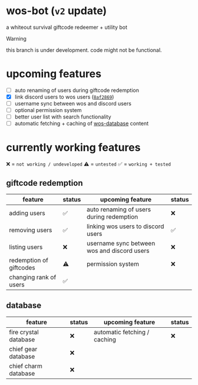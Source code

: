 # wos-bot (`v2` update)

a whiteout survival giftcode redeemer + utility bot

> [!WARNING]
> this branch is under development. code might not be functional.

# upcoming features

- [ ] auto renaming of users during giftcode redemption
- [x] link discord users to wos users ([`8af2869`](https://github.com/zenpaiang/wos-bot/commit/8af2869a326c9c962ca7f32ec42e5fabaac6ed82))
- [ ] username sync between wos and discord users
- [ ] optional permission system
- [ ] better user list with search functionality
- [ ] automatic fetching + caching of [wos-database](https://github.com/zenpaiang/wos-database) content

# currently working features

:x: = `not working / undeveloped` :warning: = `untested` :white_check_mark: = `working + tested`

## giftcode redemption

| feature | status | upcoming feature | status
| --- | --- | --- | --- |
| adding users | :white_check_mark: | auto renaming of users during redemption | :x: |
| removing users | :white_check_mark: | linking wos users to discord users | :white_check_mark: |
| listing users | :x: | username sync between wos and discord users | :x: |
| redemption of giftcodes | :warning: | permission system | :x: |
| changing rank of users | :white_check_mark: |

## database

| feature | status | upcoming feature | status
| --- | --- | --- | --- |
| fire crystal database | :x: | automatic fetching / caching | :x:
| chief gear database | :x: |
| chief charm database | :x: |